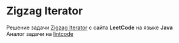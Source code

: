 # Zigzag Iterator
Решение задачи [Zigzag Iterator](https://leetcode.com/problems/zigzag-iterator/) с сайта **LeetCode** на языке **Java**  
Аналог задачи на [lintcode](https://www.lintcode.com/problem/540/)
